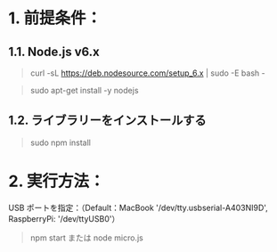 # 1. 前提条件：
## 1.1. Node.js v6.x
> curl -sL https://deb.nodesource.com/setup_6.x | sudo -E bash -

> sudo apt-get install -y nodejs
## 1.2. ライブラリーをインストールする
> sudo npm install

# 2. 実行方法：
USB ポートを指定：（Default：MacBook '/dev/tty.usbserial-A403NI9D', RaspberryPi: '/dev/ttyUSB0'）
> npm start または node micro.js
